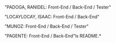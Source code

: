 "PADOGA, RANIDEL: Front-End / Back-End / Tester"

"LOCAYLOCAY, ISAAC: Front-End / Back-End"

"MUNOZ: Front-End / Back-End / Tester"

"PAGENTE: Front-End / Back-End"ls README.*